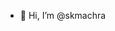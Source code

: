 - 👋 Hi, I’m @skmachra

<!---
skmachra/skmachra is a ✨ special ✨ repository because its `README.md` (this file) appears on your GitHub profile.
You can click the Preview link to take a look at your changes.
--->
